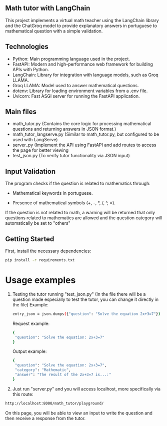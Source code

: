 ## Math tutor with LangChain
<p>This project implements a virtual math teacher using the LangChain library and the ChatGroq model to provide explanatory answers in portuguese to mathematical question with a simple validation.</p>

## Technologies
- Python: Main programming language used in the project.
- FastAPI: Modern and high-performance web framework for building APIs with Python.
- LangChain: Library for integration with language models, such as Groq LLAMA.
- Groq LLAMA: Model used to answer mathematical questions.
- dotenv: Library for loading environment variables from a .env file.
- Uvicorn: Fast ASGI server for running the FastAPI application.

## Main files 
- math_tutor.py (Contains the core logic for processing mathematical questions and returning answers in JSON format.)
- math_tutor_langserve.py (Similar to math_tutor.py, but configured to be used with LangServe)
- server_py (Implement the API using FastAPI and add routes to access the page for better viewing
- test_json.py (To verify tutor functionality via JSON input)

## Input Validation

The program checks if the question is related to mathematics through:

- Mathematical keywords in portuguese.

- Presence of mathematical symbols (+, -, *, /, ^, =).
  
If the question is not related to math, a warning will be returned that only questions related to mathematics are allowed and the question category will automatically be set to "others"

## Getting Started 
First, install the necessary dependencies:
```bash
pip install -r requirements.txt
```

# Usage examples

1. Testing the tutor running "test_json.py" (In the file there will be a question made especially to test the tutor, you can change it directly in the file)
   Example:
   ```bash
   entry_json = json.dumps({"question": "Solve the equation 2x+3=7"})
   ```
   Request example:
   ```bash
   {
    "question": "Solve the equation: 2x+3=7"
   }
   ```
   Output example:
   ```bash
   {
    "question": "Solve the equation: 2x+3=7",
    "category": "Mathematic",
    "answer": "The result of the 2x+3=7 is...:"
   }
   ```
   
2. Just run "server.py" and you will access localhost, more specifically via this route:
```bash
http://localhost:8000/math_tutor/playground/
```
On this page, you will be able to view an input to write the question and then receive a response from the tutor.

   

